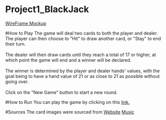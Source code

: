 # Project1_BlackJack  

[WireFrame Mockup](https://www.figma.com/file/ITG5b2m8dWFdAlYj7lRXOY/Untitled?node-id=1%3A213&t=i0wyO2RFE2D6IakH-1)  

#How to Play
The game will deal two cards to both the player and dealer. <br>The player can then choose to "Hit" to draw another card, or "Stay" to end their turn. </br>
<br>The dealer will then draw cards until they reach a total of 17 or higher, at which point the game will end and a winner will be declared.</br>
<br>The winner is determined by the player and dealer hands' values, with the goal being to have a hand value of 21 or as close to 21 as possible without going over.</br>
<br>Click on the "New Game" button to start a new round.</br>

#How to Run
You can play the game by clicking on this [link.](https://vbeni.github.io/Project1_BlackJack/)

#Sources
The card images were sourced from [Website](https://unbent.itch.io/yewbi-playing-card-set-1)
[Music](https://www.youtube.com/watch?v=RdfJMDalucI&ab_channel=OkamiDeluxe)
